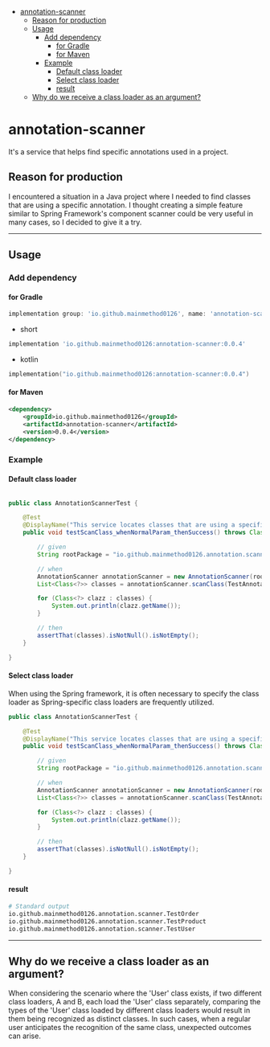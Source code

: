 <!-- TOC -->

- [annotation-scanner](#annotation-scanner)
  - [Reason for production](#reason-for-production)
  - [Usage](#usage)
    - [Add dependency](#add-dependency)
      - [for Gradle](#for-gradle)
      - [for Maven](#for-maven)
    - [Example](#example)
      - [Default class loader](#default-class-loader)
      - [Select class loader](#select-class-loader)
      - [result](#result)
  - [Why do we receive a class loader as an argument?](#why-do-we-receive-a-class-loader-as-an-argument)

<!-- /TOC -->
<!-- /TOC -->
<!-- /TOC -->
# annotation-scanner

It's a service that helps find specific annotations used in a project.

## Reason for production

I encountered a situation in a Java project where I needed to find classes that are using a specific annotation. I thought creating a simple feature similar to Spring Framework's component scanner could be very useful in many cases, so I decided to give it a try.

---

## Usage

### Add dependency

#### for Gradle

```groovy
implementation group: 'io.github.mainmethod0126', name: 'annotation-scanner', version: '0.0.4'
```

- short
```groovy
implementation 'io.github.mainmethod0126:annotation-scanner:0.0.4'
```

- kotlin
```kotlin
implementation("io.github.mainmethod0126:annotation-scanner:0.0.4")
```

#### for Maven

```xml
<dependency>
    <groupId>io.github.mainmethod0126</groupId>
    <artifactId>annotation-scanner</artifactId>
    <version>0.0.4</version>
</dependency>
```

### Example

#### Default class loader

```java

public class AnnotationScannerTest {

    @Test
    @DisplayName("This service locates classes that are using a specific annotation within the given package and its subpackages.")
    public void testScanClass_whenNormalParam_thenSuccess() throws ClassNotFoundException {

        // given
        String rootPackage = "io.github.mainmethod0126.annotation.scanner";

        // when
        AnnotationScanner annotationScanner = new AnnotationScanner(rootPackage);
        List<Class<?>> classes = annotationScanner.scanClass(TestAnnotation.class);

        for (Class<?> clazz : classes) {
            System.out.println(clazz.getName());
        }

        // then
        assertThat(classes).isNotNull().isNotEmpty();
    }

}

```

#### Select class loader

When using the Spring framework, it is often necessary to specify the class loader as Spring-specific class loaders are frequently utilized.

```java
public class AnnotationScannerTest {

    @Test
    @DisplayName("This service locates classes that are using a specific annotation within the given package and its subpackages.")
    public void testScanClass_whenNormalParam_thenSuccess() throws ClassNotFoundException {

        // given
        String rootPackage = "io.github.mainmethod0126.annotation.scanner";

        // when
        AnnotationScanner annotationScanner = new AnnotationScanner(rootPackage);
        List<Class<?>> classes = annotationScanner.scanClass(TestAnnotation.class, this.getClass().getClassLoader());

        for (Class<?> clazz : classes) {
            System.out.println(clazz.getName());
        }

        // then
        assertThat(classes).isNotNull().isNotEmpty();
    }

}

```

#### result

```bash
# Standard output
io.github.mainmethod0126.annotation.scanner.TestOrder
io.github.mainmethod0126.annotation.scanner.TestProduct
io.github.mainmethod0126.annotation.scanner.TestUser
```

---

## Why do we receive a class loader as an argument?

When considering the scenario where the 'User' class exists, if two different class loaders, A and B, each load the 'User' class separately, comparing the types of the 'User' class loaded by different class loaders would result in them being recognized as distinct classes. In such cases, when a regular user anticipates the recognition of the same class, unexpected outcomes can arise.

